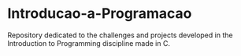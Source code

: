 # Introducao-a-Programacao
Repository dedicated to the challenges and projects developed in the Introduction to Programming discipline made in C.
